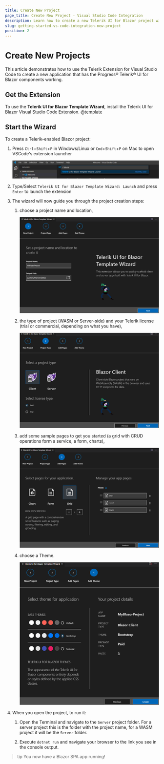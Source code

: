```yaml
---
title: Create New Project
page_title: Create New Project - Visual Studio Code Integration
description: Learn how to create a new Telerik UI for Blazor project with our Visual Studio Code Templates.
slug: getting-started-vs-code-integration-new-project
position: 2
---
```



# Create New Projects

This article demonstrates how to use the Telerik Extension for Visual Studio Code to create a new application that has the Progress&reg; Telerik&reg; UI for Blazor components working.

## Get the Extension

To use the **Telerik UI for Blazor Template Wizard**, install the Telerik UI for Blazor Visual Studio Code Extension. @[template](/_contentTemplates/common/general-info.md#vs-code-x-download)

## Start the Wizard

To create a Telerik-enabled Blazor project:

1. Press `Ctrl`+`Shift`+`P` in Windows/Linux or `Cmd`+`Shift`+`P` on Mac to open VSCode's extension launcher

    ![launch Telerik Blazor VS Code extension](images/launch-extension.png)

1. Type/Select `Telerik UI for Blazor Template Wizard: Launch` and press `Enter` to launch the extension

1. The wizard will now guide you through the project creation steps:
    1. choose a project name and location,
    
        ![choose Telerik project name and location](images/project-name-and-location.png)
        
    1. the type of project (WASM or Server-side) and your Telerik license (trial or commercial, depending on what you have),
    
        ![choose Blazor project type and Telerik license](images/project-type-and-license.png)
    
    1. add some sample pages to get you started (a grid with CRUD operations form a service, a form, charts),
    
        ![add sample pages](images/add-pages.png)
    
    1. choose a Theme.
    
        ![choose Telerik Theme](images/choose-theme.png)

1. When you open the project, to run it:

    1. Open the Terminal and navigate to the `Server` project folder. For a server project this is the folder with the project name, for a WASM project it will be the `Server` folder.

    1. Execute `dotnet run` and navigate your browser to the link you see in the console output.


>tip You now have a Blazor SPA app running!

